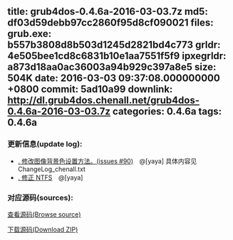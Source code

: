 title: grub4dos-0.4.6a-2016-03-03.7z
md5: df03d59debb97cc2860f95d8cf090021
files:
  grub.exe: b557b3808d8b503d1245d2821bd4c773
  grldr: 4e505bee1cd8c6831b10e1aa7551f5f9
  ipxegrldr: a873d18aa0ac36003a94b929c397a8e5
size: 504K
date: 2016-03-03 09:37:08.000000000 +0800
commit: 5ad10a99
downlink: http://dl.grub4dos.chenall.net/grub4dos-0.4.6a-2016-03-03.7z
categories: 0.4.6a
tags: 0.4.6a
---


### 更新信息(update log):
  * [﻿. 修改图像背景色设置方法。(issues #90)](https://github.com/chenall/grub4dos/commit/d1d3768336bb3b606df1882510f4b6981e30d9a8)　@[yaya]
      具体内容见ChangeLog_chenall.txt
  * [﻿. 修正 NTFS](https://github.com/chenall/grub4dos/commit/5ad10a993a884c95e215ec7b53159bba6a5e92b4)　@[yaya]

### 对应源码(sources):
  [查看源码(Browse source)](https://github.com/chenall/grub4dos/tree/5ad10a993a884c95e215ec7b53159bba6a5e92b4)

  [下载源码(Download ZIP)](https://github.com/chenall/grub4dos/archive/5ad10a993a884c95e215ec7b53159bba6a5e92b4.zip)
